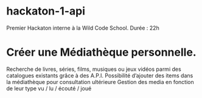 # hackaton-1-api
Premier Hackaton interne à la Wild Code School. Durée : 22h

# Créer une Médiathèque personnelle.

Recherche de livres, séries, films, musiques ou jeux vidéos parmi des catalogues existants grâce à des A.P.I.
Possibilité d’ajouter des items dans la médiathèque pour consultation ultérieure
Gestion des media en fonction de leur type vu / lu / écouté / joué
